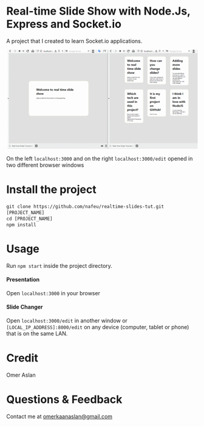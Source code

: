 # Real-time Slide Show with Node.Js, Express and Socket.io

A project that I created to learn Socket.io applications. 

![This is an image](https://raw.githubusercontent.com/omerization/realtime-slide-show/master/imgs/realtime-slider1.gif)

On the left `localhost:3000` and on the right `localhost:3000/edit` opened in two different browser windows

# Install the project
```
git clone https://github.com/nafeu/realtime-slides-tut.git [PROJECT_NAME]
cd [PROJECT_NAME]
npm install
```

# Usage

Run `npm start` inside the project directory.

#### Presentation
Open `localhost:3000` in your browser

#### Slide Changer 
Open `localhost:3000/edit` in another window or `[LOCAL_IP_ADDRESS]:8000/edit` on any device (computer, tablet or phone) that is on the same LAN.

# Credit

Omer Aslan

# Questions & Feedback

Contact me at omerkaanaslan@gmail.com

